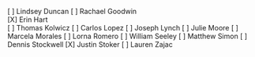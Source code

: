 
 [ ]  Lindsey Duncan 
 [ ]  Rachael Goodwin  
 [X]  Erin Hart  
 [ ]  Thomas Kolwicz 
 [ ]  Carlos Lopez 
 [ ]  Joseph Lynch 
 [ ]  Julie Moore 
 [ ]  Marcela Morales 
 [ ]  Lorna Romero 
 [ ]  William Seeley 
 [ ]  Matthew Simon 
 [ ]  Dennis Stockwell 
 [X]  Justin Stoker 
 [ ]  Lauren Zajac 
 

